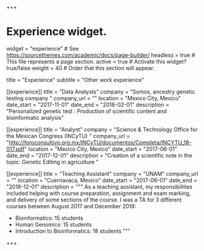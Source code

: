 +++
  # Experience widget.
  widget = "experience"  # See https://sourcethemes.com/academic/docs/page-builder/
  headless = true  # This file represents a page section.
  active = true  # Activate this widget? true/false
  weight = 40  # Order that this section will appear.

title = "Experience"
subtitle = "Other work experience"

[[experience]]
title = "Data Analysts"
company = "Somos, ancestry genetic testing company  "
company_url = ""
location = "Mexico City, Mexico"
date_start = "2017-11-01"
date_end = "2018-02-01"
description = "Personalized genetic test : Production of scientific content and bioinformatic analysis"

[[experience]]
title = "Analyst"
company = "Science & Technology Office for the Mexican Congress (INCyTU)  "
company_url = "http://foroconsultivo.org.mx/INCyTU/documentos/Completa/INCYTU_18-017.pdf"
location = "Mexico City, Mexico"
date_start = "2017-06-01"
date_end = "2017-12-01"
description = "Creation of a scientific note in the topic: Genetic Editing in agriculture "

[[experience]]
title = "Teaching Assistant"
company = "UNAM"
company_url = ""
location = "Cuernavaca, Mexico"
date_start = "2017-06-01"
date_end = "2018-12-01"
description = """
  As a teaching assistant, my responsibilities included helping with course preparation, assignment and exam marking, and delivery of some sections of the course.
I  was a TA for 3 different courses between August 2017 and December 2018:

  * Bioinformatics: 15 students
  * Human Genomics: 15 students
  * Introduction to Bioinformatics: 18 students
  """
  
  
+++

